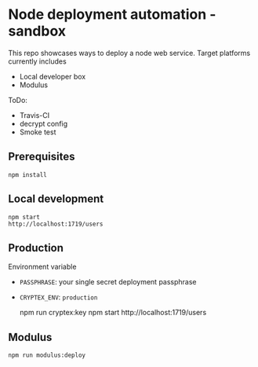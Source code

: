 Node deployment automation - sandbox
====

This repo showcases ways to deploy a node web service. Target platforms currently includes

* Local developer box
* Modulus 

ToDo:

* Travis-CI
* decrypt config
* Smoke test

Prerequisites
----

    npm install


Local development
----

    npm start
    http://localhost:1719/users


Production
----

Environment variable

* `PASSPHRASE`: your single secret deployment passphrase
* `CRYPTEX_ENV`: `production`

    npm run cryptex:key
    npm start
    http://localhost:1719/users


Modulus
----

    npm run modulus:deploy

